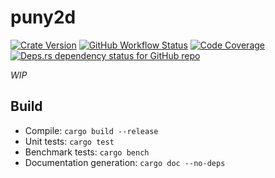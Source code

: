 # puny2d
[![Crate Version](https://img.shields.io/crates/v/puny2d.svg?label=puny2d&logo=rust)](https://crates.io/crates/puny2d) [![GitHub Workflow Status](https://img.shields.io/github/workflow/status/substation-beta/puny2d/Build%20project?logo=github)](https://github.com/substation-beta/puny2d/actions?query=workflow%3A%22Build+project%22) [![Code Coverage](https://img.shields.io/codecov/c/github/substation-beta/puny2d.svg?logo=Codecov)](https://codecov.io/gh/substation-beta/puny2d) [![Deps.rs dependency status for GitHub repo](https://deps.rs/repo/github/substation-beta/puny2d/status.svg)](https://deps.rs/repo/github/substation-beta/puny2d)

_WIP_

## Build
* Compile: `cargo build --release`
* Unit tests: `cargo test`
* Benchmark tests: `cargo bench`
* Documentation generation: `cargo doc --no-deps`